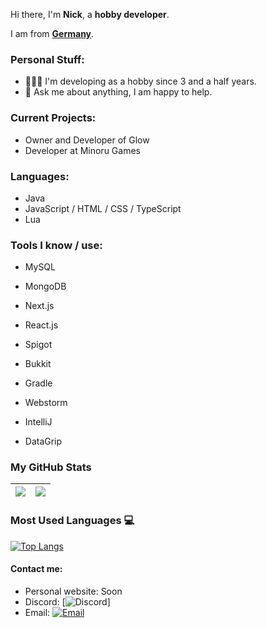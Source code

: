 Hi there, I'm **Nick**, a **hobby developer**.

I am from **[Germany](https://en.wikipedia.org/wiki/Germany)**.

### Personal Stuff:

- 👨🏽‍💻 I'm developing as a hobby since 3 and a half years.
- 💬 Ask me about anything, I am happy to help.

### Current Projects:
- Owner and Developer of Glow
- Developer at Minoru Games

### Languages:
- Java
- JavaScript / HTML / CSS / TypeScript
- Lua

### Tools I know / use:
- MySQL
- MongoDB
- Next.js
- React.js
- Spigot
- Bukkit
- Gradle
  
- Webstorm
- IntelliJ
- DataGrip

### My GitHub Stats
|<img src="https://github-readme-stats.vercel.app/api?username=Nicc-exe&&show_icons=true&count_private=true&include_all_commits=true"/>|<img src="https://github-readme-streak-stats.herokuapp.com/?user=Nicc-exe"/>|
|---|---|

### Most Used Languages 💻

[![Top Langs](https://github-readme-stats.vercel.app/api/top-langs/?username=Nicc-exe&layout=compact&theme=midnight-purple)](https://github.com/Akash1362000)

#### Contact me:

- Personal website: Soon
- Discord: [![Discord](https://img.shields.io/badge/oksock?style=flat-square&logo=Discord&logoColor=blue)]
- Email: [![Email](https://img.shields.io/badge/nicclovescoding@gmail.com-D14836?style=flat-square&logo=gmail&logoColor=white)](mailto:nicclovescoding@gmail.com)
  
